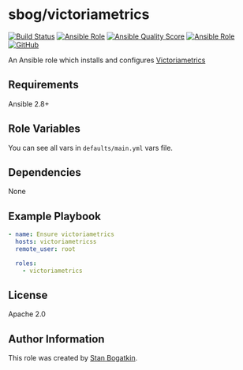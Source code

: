 # sbog/victoriametrics

[![Build Status](https://travis-ci.com/sorrowless/ansible_victoriametrics.svg?branch=master)](https://travis-ci.com/sorrowless/ansible_victoriametrics)
[![Ansible Role](https://img.shields.io/ansible/role/54631)](https://galaxy.ansible.com/sorrowless/victoriametrics)
[![Ansible Quality Score](https://img.shields.io/ansible/quality/54631)](https://galaxy.ansible.com/sorrowless/victoriametrics)
[![Ansible Role](https://img.shields.io/ansible/role/d/54631)](https://galaxy.ansible.com/sorrowless/victoriametrics)
[![GitHub](https://img.shields.io/github/license/sorrowless/ansible_victoriametrics)](https://github.com/sorrowless/ansible_victoriametrics/blob/master/LICENSE)

An Ansible role which installs and configures [Victoriametrics](https://github.com/VictoriaMetrics/VictoriaMetrics)

## Requirements

Ansible 2.8+

## Role Variables

You can see all vars in `defaults/main.yml` vars file.

## Dependencies

None

## Example Playbook

```yaml
- name: Ensure victoriametrics
  hosts: victoriametricss
  remote_user: root

  roles:
    - victoriametrics
```

## License

Apache 2.0

## Author Information

This role was created by [Stan Bogatkin](https://sbog.ru).
